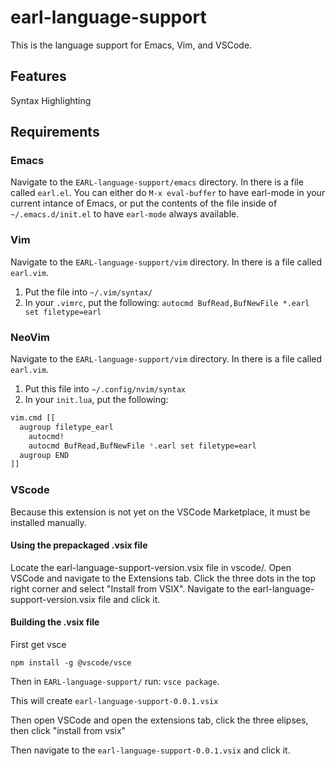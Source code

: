 # earl-language-support

This is the language support for Emacs, Vim, and VSCode.

## Features

Syntax Highlighting

## Requirements

### Emacs
Navigate to the `EARL-language-support/emacs` directory. In there is a file called `earl.el`.
You can either do `M-x eval-buffer` to have earl-mode in your current intance of Emacs, or put the contents
of the file inside of `~/.emacs.d/init.el` to have `earl-mode` always available.

### Vim

Navigate to the `EARL-language-support/vim` directory. In there is a file called `earl.vim`.

1. Put the file into `~/.vim/syntax/`
2. In your `.vimrc`, put the following: `autocmd BufRead,BufNewFile *.earl set filetype=earl`

### NeoVim

Navigate to the `EARL-language-support/vim` directory. In there is a file called `earl.vim`.

1. Put this file into `~/.config/nvim/syntax`
2. In your `init.lua`, put the following:

```bash
vim.cmd [[
  augroup filetype_earl
    autocmd!
    autocmd BufRead,BufNewFile *.earl set filetype=earl
  augroup END
]]
```

### VScode

Because this extension is not yet on the VSCode Marketplace, it must be installed manually.

#### Using the prepackaged .vsix file
Locate the earl-language-support-version.vsix file in vscode/. Open VSCode and navigate to the Extensions tab. Click the three dots in the top right corner and select "Install from VSIX". Navigate to the earl-language-support-version.vsix file and click it.

#### Building the .vsix file

First get vsce
```
npm install -g @vscode/vsce
```

Then in `EARL-language-support/` run: `vsce package`.

This will create `earl-language-support-0.0.1.vsix`

Then open VSCode and open the extensions tab, click the three elipses, then click "install from vsix"

Then navigate to the `earl-language-support-0.0.1.vsix` and click it.
